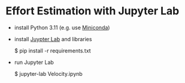 # Effort Estimation with Jupyter Lab

- install Python 3.11 (e.g. use [Miniconda](https://docs.conda.io/projects/miniconda/en/latest/miniconda-install.html))

- install [Juypter Lab](https://jupyter.org/) and libraries

    $ pip install -r requirements.txt

- run Jupyter Lab

    $ jupyter-lab Velocity.ipynb

